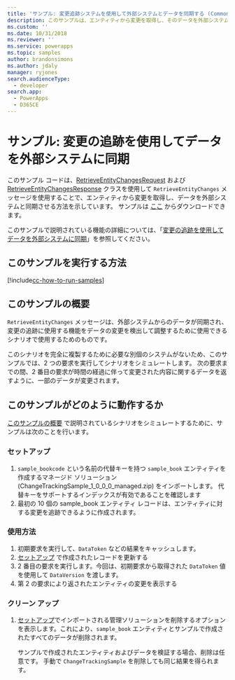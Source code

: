 ```yaml
---
title: 'サンプル: 変更追跡システムを使用して外部システムとデータを同期する (Common Data Service for Apps) | Microsoft Docs'
description: このサンプルは、エンティティから変更を取得し、そのデータを外部システムと同期させる方法を示しています。
ms.custom: ''
ms.date: 10/31/2018
ms.reviewer: ''
ms.service: powerapps
ms.topic: samples
author: brandonsimons
ms.author: jdaly
manager: ryjones
search.audienceType:
  - developer
search.app:
  - PowerApps
  - D365CE
---
```

# <a name="sample-synchronize-data-with-external-systems-using-change-tracking"></a>サンプル: 変更の追跡を使用してデータを外部システムに同期

<!-- https://docs.microsoft.com/en-us/dynamics365/customer-engagement/developer/sample-synchronize-data-external-systems-using-change-tracking -->

このサンプル コードは、[RetrieveEntityChangesRequest](https://docs.microsoft.com/dotnet/api/microsoft.xrm.sdk.messages.retrieveentitychangesrequest) および [RetrieveEntityChangesResponse](https://docs.microsoft.com/dotnet/api/microsoft.xrm.sdk.messages.retrieveentitychangesresponse) クラスを使用して `RetrieveEntityChanges` メッセージを使用することで、エンティティから変更を取得し、データを外部システムと同期させる方法を示しています。 サンプルは [ここ](https://github.com/Microsoft/PowerApps-Samples/tree/master/cds/orgsvc/C%23/Changetracking) からダウンロードできます。

このサンプルで説明されている機能の詳細については、「[変更の追跡を使用してデータを外部システムに同期](https://docs.microsoft.com/powerapps/developer/common-data-service/use-change-tracking-synchronize-data-external-systems)」を参照してください。
<!-- The link above won't work until the topic is published -->

## <a name="how-to-run-this-sample"></a>このサンプルを実行する方法

[!include[cc-how-to-run-samples](../../includes/cc-how-to-run-samples.md)]

## <a name="what-this-sample-does"></a>このサンプルの概要

`RetrieveEntityChanges` メッセージは、外部システムからのデータが同期され、変更の追跡に使用する機能をデータの変更を検出して調整するために使用できるシナリオで使用するためのものです。

このシナリオを完全に複製するために必要な別個のシステムがないため、このサンプルでは、2 つの要求を実行してシナリオをシミュレートします。 次の要求までの間、2 番目の要求が時間の経過に伴って変更された内容に関するデータを返すように、一部のデータが変更されます。

## <a name="how-this-sample-works"></a>このサンプルがどのように動作するか

[このサンプルの概要](#what-this-sample-does) で説明されているシナリオをシミュレートするために、サンプルは次のことを行います。

### <a name="setup"></a>セットアップ

1. `sample_bookcode` という名前の代替キーを持つ `sample_book` エンティティを作成するマネージド ソリューション (ChangeTrackingSample_1_0_0_0_managed.zip) をインポートします。 代替キーをサポートするインデックスが有効であることを確認します
1. 最初の 10 個の sample_book エンティティ レコードは、エンティティに対する変更を追跡できるように作成されます。

### <a name="demonstrate"></a>使用方法

1. 初期要求を実行して、`DataToken` などの結果をキャッシュします。
1. [セットアップ](#setup) で作成されたレコードを更新する
1. 2 番目の要求を実行します。今回は、初期要求から取得された `DataToken` 値を使用して `DataVersion` を渡します。
1. 第 2 の要求により返されたエンティティの変更を表示する

### <a name="clean-up"></a>クリーン アップ

1. [セットアップ](#setup)でインポートされる管理ソリューションを削除するオプションを表示します。これにより、`sample_book` エンティティとサンプルで作成されたすべてのデータが削除されます。

    サンプルで作成されたエンティティおよびデータを検証する場合、削除は任意です。 手動で `ChangeTrackingSample` を削除しても同じ結果を得られます。
